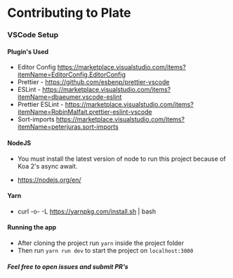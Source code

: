 # Contributing to Plate

### VSCode Setup

#### Plugin's Used
- Editor Config https://marketplace.visualstudio.com/items?itemName=EditorConfig.EditorConfig
- Prettier - https://github.com/esbenp/prettier-vscode
- ESLint - https://marketplace.visualstudio.com/items?itemName=dbaeumer.vscode-eslint
- Prettier ESLint - https://marketplace.visualstudio.com/items?itemName=RobinMalfait.prettier-eslint-vscode
- Sort-imports https://marketplace.visualstudio.com/items?itemName=peterjuras.sort-imports

#### NodeJS
- You must install the latest version of node to run this project because of Koa 2's async await.   

- https://nodejs.org/en/

#### Yarn
- curl -o- -L https://yarnpkg.com/install.sh | bash


#### Running the app
- After cloning the project run `yarn` inside the project folder
- Then run `yarn run dev` to start the project on `localhost:3000`

##### Feel free to open issues and submit PR's
